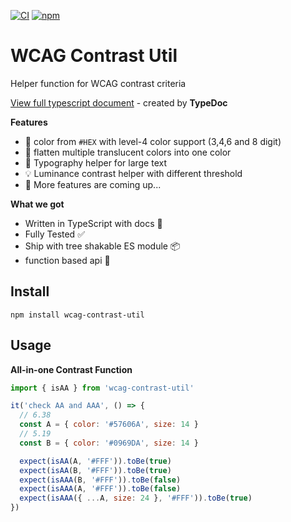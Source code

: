 [![CI](https://github.com/hikariNTU/WCAG-contrast/actions/workflows/main.yml/badge.svg)](https://github.com/hikariNTU/WCAG-contrast/actions/workflows/main.yml)
[![npm](https://img.shields.io/npm/v/wcag-contrast-util)](https://www.npmjs.com/package/wcag-contrast-util)

# WCAG Contrast Util
Helper function for WCAG contrast criteria

[View full typescript document](https://hikarintu.github.io/WCAG-contrast/) - created by **TypeDoc**

**Features**

- 🌈 color from `#HEX` with level-4 color support (3,4,6 and 8 digit)
- 🎨 flatten multiple translucent colors into one color
- 📏 Typography helper for large text
- 💡 Luminance contrast helper with different threshold
- 📅 More features are coming up...

**What we got**

- Written in TypeScript with docs 📃
- Fully Tested ✅
- Ship with tree shakable ES module 📦
- function based api 🤝

## Install
```
npm install wcag-contrast-util
```

## Usage

**All-in-one Contrast Function**
```js
import { isAA } from 'wcag-contrast-util'

it('check AA and AAA', () => {
  // 6.38
  const A = { color: '#57606A', size: 14 }
  // 5.19
  const B = { color: '#0969DA', size: 14 }

  expect(isAA(A, '#FFF')).toBe(true)
  expect(isAA(B, '#FFF')).toBe(true)
  expect(isAAA(B, '#FFF')).toBe(false)
  expect(isAAA(A, '#FFF')).toBe(false)
  expect(isAAA({ ...A, size: 24 }, '#FFF')).toBe(true)
})
```
